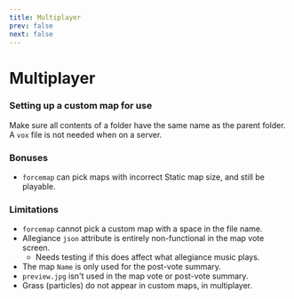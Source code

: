 ```yaml
---
title: Multiplayer
prev: false
next: false
---
```


# Multiplayer

### Setting up a custom map for use
Make sure all contents of a folder have the same name as the parent folder. A `vox` file is not needed when on a server.

### Bonuses
- `forcemap` can pick maps with incorrect Static map size, and still be playable.

### Limitations
* `forcemap` cannot pick a custom map with a space in the file name.
* Allegiance `json` attribute is entirely non-functional in the map vote screen.
  * Needs testing if this does affect what allegiance music plays.
* The map `Name` is only used for the post-vote summary.
* `preview.jpg` isn't used in the map vote or post-vote summary.
* Grass (particles) do not appear in custom maps, in multiplayer.